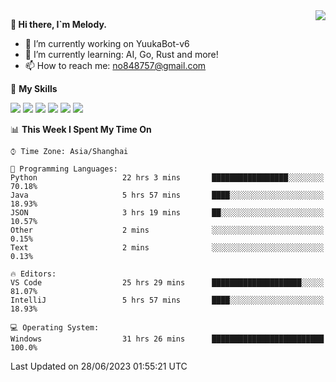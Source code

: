 <a href="#">
  <img align="right" src="https://github-readme-stats.vercel.app/api?username=melodyyuuka&count_private=true&show_icons=true" />
</a>

**👋 Hi there, I`m Melody.**

- 🔭 I’m currently working on YuukaBot-v6
- 🌱 I’m currently learning: AI, Go, Rust and more!
- 📫 How to reach me: no848757@gmail.com

🌟 **My Skills** 

![](https://img.shields.io/badge/-Python-3e74a2?style=flat-square&logo=Python&logoColor=fff)
![](https://img.shields.io/badge/-Java-007396?style=flat-square&logo=OpenJDK&logoColor=fff)
![](https://img.shields.io/badge/-Node.js-339933?style=flat-square&logo=Node.js&logoColor=fff)
![](https://img.shields.io/badge/-Git-f05032?style=flat-square&logo=git&logoColor=fff)
![](https://img.shields.io/badge/-PostgreSQL-4169e1?style=flat-square&logo=PostgreSQL&logoColor=fff)
![](https://img.shields.io/badge/-VSCode-007acc?style=flat-square&logo=Visual-Studio-Code&logoColor=fff)


<!--START_SECTION:waka-->
📊 **This Week I Spent My Time On** 

```text
⌚︎ Time Zone: Asia/Shanghai

💬 Programming Languages: 
Python                   22 hrs 3 mins       █████████████████░░░░░░░░   70.18% 
Java                     5 hrs 57 mins       ████░░░░░░░░░░░░░░░░░░░░░   18.93% 
JSON                     3 hrs 19 mins       ██░░░░░░░░░░░░░░░░░░░░░░░   10.57% 
Other                    2 mins              ░░░░░░░░░░░░░░░░░░░░░░░░░   0.15% 
Text                     2 mins              ░░░░░░░░░░░░░░░░░░░░░░░░░   0.13%

🔥 Editors: 
VS Code                  25 hrs 29 mins      ████████████████████░░░░░   81.07% 
IntelliJ                 5 hrs 57 mins       ████░░░░░░░░░░░░░░░░░░░░░   18.93%

💻 Operating System: 
Windows                  31 hrs 26 mins      █████████████████████████   100.0%

```


 Last Updated on 28/06/2023 01:55:21 UTC
<!--END_SECTION:waka-->
